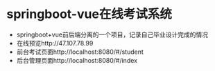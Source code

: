 # springboot-vue在线考试系统
* springboot+vue前后端分离的一个项目，记录自己毕业设计完成的情况
* 在线预览http://47.107.78.99
 * 前台考试页面http://localhost:8080/#/student
 * 后台管理页面http://localhost:8080/#/index
